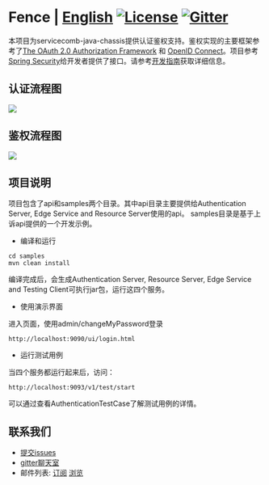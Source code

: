 # Fence | [English](README.md) [![License](https://img.shields.io/badge/license-Apache%202-4EB1BA.svg)](https://www.apache.org/licenses/LICENSE-2.0.html) [![Gitter](https://img.shields.io/badge/ServiceComb-Gitter-ff69b4.svg)](https://gitter.im/ServiceCombUsers/Lobby)

本项目为servicecomb-java-chassis提供认证鉴权支持。鉴权实现的主要框架参考了[The OAuth 2.0 Authorization Framework](https://tools.ietf.org/html/rfc6749) 和 [OpenID Connect](https://openid.net/connect/)。项目参考[Spring Security](https://spring.io/projects/spring-security)给开发者提供了接口。请参考[开发指南](docs/zh_CN/developersGuide.md)获取详细信息。

## 认证流程图

![](docs/authentication.png)


## 鉴权流程图

![](docs/authorization.png)

## 项目说明

项目包含了api和samples两个目录。其中api目录主要提供给Authentication Server, Edge Service and Resource Server使用的api。 samples目录是基于上诉api提供的一个开发示例。

* 编译和运行


```
cd samples
mvn clean install
```

编译完成后，会生成Authentication Server, Resource Server, Edge Service and Testing Client可执行jar包，运行这四个服务。

* 使用演示界面

进入页面，使用admin/changeMyPassword登录
```
http://localhost:9090/ui/login.html
```


* 运行测试用例

当四个服务都运行起来后，访问：

```
http://localhost:9093/v1/test/start
```

可以通过查看AuthenticationTestCase了解测试用例的详情。

## 联系我们
* [提交issues](https://issues.apache.org/jira/browse/SCB)
* [gitter聊天室](https://gitter.im/ServiceCombUsers/Lobby)
* 邮件列表: [订阅](mailto:dev-subscribe@servicecomb.apache.org) [浏览](https://lists.apache.org/list.html?dev@servicecomb.apache.org)
